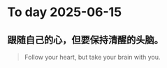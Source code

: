 
# To day 2025-06-15


## 跟随自己的心，但要保持清醒的头脑。
> Follow your heart, but take your brain with you.

    